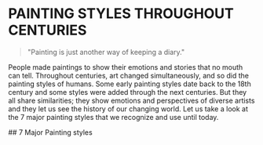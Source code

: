 # PAINTING STYLES THROUGHOUT CENTURIES
> "Painting is just another way of keeping a diary."
<p>People made paintings to show their emotions and stories that no mouth can tell. Throughout centuries, art changed simultaneously, and so did the painting styles of humans. Some early painting styles date back to the 18th century and some styles were added through the next centuries. But they all share similarities; they show emotions and perspectives of diverse artists and they let us see the history of our changing world. Let us take a look at the 7 major painting styles that we recognize and use until today.</p>
## 7 Major Painting styles 

